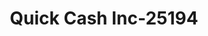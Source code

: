 ---
f_zip-code: 82935
f_state-code: WY
title: Quick Cash Inc-25194
f_phone: 307-875-6400
f_city-only: Green River
f_address: 685 Uinta Dr Green River
f_location-unique-id: '25194'
slug: quick-cash-inc-25194
updated-on: '2024-05-30T13:46:58.046Z'
created-on: '2024-05-30T13:36:59.803Z'
published-on: '2024-05-30T13:54:32.469Z'
f_city-state: cms/city/green-river-wy.md
f_company: cms/company/quick-cash-inc.md
f_state: cms/state/wyoming.md
layout: '[payday-loan].html'
tags: payday-loan
---